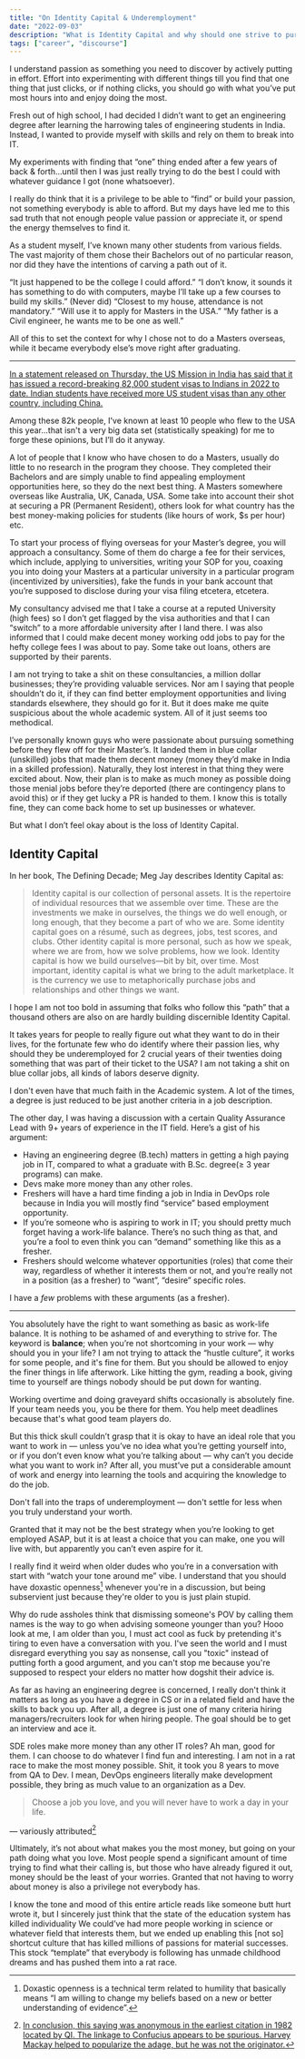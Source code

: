 ```yaml
---
title: "On Identity Capital & Underemployment"
date: "2022-09-03"
description: "What is Identity Capital and why should one strive to pursue it and how does underemployment effects an individual?"
tags: ["career", "discourse"]
---
```


I understand passion as something you need to discover by actively putting in effort. Effort into experimenting with different things till you find that one thing that just clicks, or if nothing clicks, you should go with what you’ve put most hours into and enjoy doing the most.

Fresh out of high school, I had decided I didn’t want to get an engineering degree after learning the harrowing tales of engineering students in India. Instead, I wanted to provide myself with skills and rely on them to break into IT.

My experiments with finding that “one” thing ended after a few years of back & forth…until then I was just really trying to do the best I could with whatever guidance I got (none whatsoever).

I really do think that it is a privilege to be able to “find” or build your passion, not something everybody is able to afford. But my days have led me to this sad truth that not enough people value passion or appreciate it, or spend the energy themselves to find it.

As a student myself, I’ve known many other students from various fields. The vast majority of them chose their Bachelors out of no particular reason, nor did they have the intentions of carving a path out of it. 

“It just happened to be the college I could afford.”
“I don’t know, it sounds it has something to do with computers, maybe I’ll take up a few courses to build my skills.” (Never did)
“Closest to my house, attendance is not mandatory.”
“Will use it to apply for Masters in the USA.”
“My father is a Civil engineer, he wants me to be one as well.”

All of this to set the context for why I chose not to do a Masters overseas, while it became  everybody else’s move right after graduating.

---

[In a statement released on Thursday, the US Mission in India has said that it has issued a record-breaking 82,000 student visas to Indians in 2022 to date. Indian students have received more US student visas than any other country, including China.](https://indianexpress.com/article/education/study-abroad/indians-get-more-us-student-visas-than-any-other-country-in-2022-us-embassy-8138257/)

Among these 82k people, I've known at least 10 people who flew to the USA this year...that isn't a very big data set (statistically speaking) for me to forge these opinions, but I’ll do it anyway.

A lot of people that I know who have chosen to do a Masters, usually do little to no research in the program they choose. They completed their Bachelors and are simply unable to find appealing employment opportunities here, so they do the next best thing. A Masters somewhere overseas like Australia, UK, Canada, USA. Some take into account their shot at securing a PR (Permanent Resident), others look for what country has the best money-making policies for students (like hours of work, $s per hour) etc.

To start your process of flying overseas for your Master’s degree, you will approach a consultancy. Some of them do charge a fee for their services, which include, applying to universities, writing your SOP for you, coaxing you into doing your Masters at a particular university in a particular program (incentivized by universities), fake the funds in your bank account that you’re supposed to disclose during your visa filing etcetera, etcetera.

My consultancy advised me that I take a course at a reputed University (high fees) so I don’t get flagged by the visa authorities and that I can “switch” to a more affordable university after I land there.  I was also informed that I could make decent money working odd jobs to pay for the hefty college fees I was about to pay. Some take out loans, others are supported by their parents.

I am not trying to take a shit on these consultancies, a million dollar businesses; they’re providing valuable services. Nor am I saying that people shouldn’t do it, if they can find better employment opportunities and living standards elsewhere, they should go for it.  But it does make me quite suspicious about the whole academic system.  All of it just seems too methodical.

I’ve personally known guys who were passionate about pursuing something before they flew off for their Master’s. It landed them in blue collar (unskilled) jobs that made them decent money (money they’d make in India in a skilled profession). Naturally, they lost interest in that thing they were excited about. Now, their plan is to make as much money as possible doing those menial jobs before they’re deported (there are contingency plans to avoid this) or if they get lucky a PR is handed to them. I know this is totally fine, they can come back home to set up businesses or whatever.

But what I don’t feel okay about is the loss of Identity Capital.

## Identity Capital

In her book, The Defining Decade; Meg Jay describes Identity Capital as:

>Identity capital is our collection of personal assets. It is the repertoire of individual resources that we assemble over time. These are the investments we make in ourselves, the things we do well enough, or long enough, that they become a part of who we are. Some identity capital goes on a résumé, such as degrees, jobs, test scores, and clubs. Other identity capital is more personal, such as how we speak, where we are from, how we solve problems, how we look. Identity capital is how we build ourselves—bit by bit, over time. Most important, identity capital is what we bring to the adult marketplace. It is the currency we use to metaphorically purchase jobs and relationships and other things we want.


I hope I am not too bold in assuming that folks who follow this “path” that a thousand others are also on are hardly building discernible Identity Capital.




It takes years for people to really figure out what they want to do in their lives, for the fortunate few who do identify where their passion lies, why should they be underemployed for 2 crucial years of their twenties doing something that was part of their ticket to the USA? I am not taking a shit on blue collar jobs, all kinds of labors deserve dignity.

I don't even have that much faith in the Academic system. A lot of the times, a degree is just reduced to be just another criteria in a job description.

The other day, I was having a discussion with a certain Quality Assurance Lead with 9+ years of experience in the IT field. Here’s a gist of his argument:

- Having an engineering degree (B.tech) matters in getting a high paying job in IT, compared to what a graduate with B.Sc. degree(≥ 3 year programs) can make.
- Devs make more money than any other roles.
- Freshers will have a hard time finding a job in India in DevOps role because in India you will mostly find “service” based employment opportunity.
- If you’re someone who is aspiring to work in IT; you should pretty much forget having a work-life balance. There’s no such thing as that, and you’re a fool to even think you can “demand” something like this as a fresher.
- Freshers should welcome whatever opportunities (roles) that come their way, regardless of whether it interests them or not, and you’re really not in a position (as a fresher) to “want”, “desire” specific roles.

I have a _few_ problems with these arguments (as a fresher).

---

You absolutely have the right to want something as basic as work-life balance. It is nothing to be ashamed of and everything to strive for. The keyword is **balance**; when you’re not shortcoming in your work — why should you in your life? I am not trying to attack the “hustle culture”, it works for some people, and it's fine for them. But you should be allowed to enjoy the finer things in life afterwork. Like hitting the gym, reading a book, giving time to yourself are things nobody should be put down for wanting.

Working overtime and doing graveyard shifts occasionally is absolutely fine. If your team needs you, you be there for them. You help meet deadlines because that's what good team players do.

But this thick skull couldn’t grasp that it is okay to have an ideal role that you want to work in — unless you’ve no idea what you’re getting yourself into, or if you don’t even know what you’re talking about — why can’t you decide what you want to work in? After all, you must’ve put a considerable amount of work and energy into learning the tools and acquiring the knowledge to do the job.

Don't fall into the traps of underemployment — don't settle for less when you truly understand your worth.

Granted that it may not be the best strategy when you’re looking to get employed ASAP, but it is at least a choice that you can make, one you will live with, but apparently you can’t even aspire for it.

I really find it weird when older dudes who you’re in a conversation with start with “watch your tone around me” vibe. I understand that you should have doxastic openness[^1] whenever you're in a discussion, but being subservient just because they're older to you is just plain stupid.

Why do rude assholes think that dismissing someone's POV by calling them names is the way to go when advising someone younger than you? Hooo look at me, I am older than you, I must act cool as fuck by pretending it's tiring to even have a conversation with you. I've seen the world and I must disregard everything you say as nonsense, call you "toxic" instead of putting forth a good argument, and you can't stop me because you're supposed to respect your elders no matter how dogshit their advice is.

As far as having an engineering degree is concerned, I really don't think it matters as long as you have a degree in CS or in a related field and have the skills to back you up. After all, a degree is just one of many criteria hiring managers/recruiters look for when hiring people. The goal should be to get an interview and ace it.

SDE roles make more money than any other IT roles? Ah man, good for them. I can choose to do whatever I find fun and interesting. I am not in a rat race to make the most money possible. Shit, it took you 8 years to move from QA to Dev. I mean, DevOps engineers literally make development possible, they bring as much value to an organization as a Dev.

> Choose a job you love, and you will never have to work a day in your life.

— variously attributed[^2]

Ultimately, it’s not about what makes you the most money, but going on your path doing what you love. Most people spend a significant amount of time trying to find what their calling is, but those who have already figured it out, money should be the least of your worries. Granted that not having to worry about money is also a privilege not everybody has.

I know the tone and mood of this entire article reads like someone butt hurt wrote it, but I sincerely just think that the state of the education system has killed individuality We could’ve had more people working in science or whatever field that interests them, but we ended up enabling this [not so] shortcut culture that has killed millions of passions for material successes. This stock “template” that everybody is following has unmade childhood dreams and has pushed them into a rat race.


[^1]: Doxastic openness is a technical term related to humility that basically means “I am willing to change my beliefs based on a new or better understanding of evidence”.
[^2]: [In conclusion, this saying was anonymous in the earliest citation in 1982 located by QI. The linkage to Confucius appears to be spurious. Harvey Mackay helped to popularize the adage, but he was not the originator.](https://quoteinvestigator.com/2014/09/02/job-love/)

